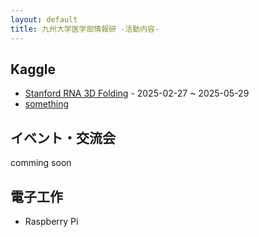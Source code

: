 ```yaml
---
layout: default
title: 九州大学医学部情報研 -活動内容-
---
```


## Kaggle
- [Stanford RNA 3D Folding]({{site.baseurl}}/posts/2025-02-27-kaggle-competition/) - 2025-02-27 ~ 2025-05-29
- [something]()


## イベント・交流会
comming soon


## 電子工作
- Raspberry Pi